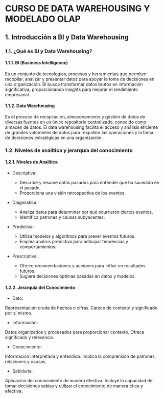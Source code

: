 # CURSO DE DATA WAREHOUSING Y MODELADO OLAP

## 1. Introducción a BI y Data Warehousing

### 1.1. ¿Qué es BI y Data Warehousing?

#### 1.1.1. BI (Business Intelligence)

Es un conjunto de tecnologías, procesos y herramientas que permiten recopilar, analizar y presentar datos para apoyar la toma de decisiones en una organización. BI busca transformar datos brutos en información significativa, proporcionando insights para mejorar el rendimiento empresarial.

#### 1.1.2. Data Warehousing

Es el proceso de recopilación, almacenamiento y gestión de datos de diversas fuentes en un único repositorio centralizado, conocido como almacén de datos. El data warehousing facilita el acceso y análisis eficiente de grandes volúmenes de datos para respaldar las operaciones y la toma de decisiones estratégicas en una organización.

### 1.2. Niveles de analítica y jerarquía del conocimiento

#### 1.2.1. Niveles de Analítica

* Descriptiva:

  * Describe y resume datos pasados para entender qué ha sucedido en el pasado.
  * Proporciona una visión retrospectiva de los eventos.

* Diagnóstica:

  * Analiza datos para determinar por qué ocurrieron ciertos eventos.
  * Identifica patrones y causas subyacentes.

* Predictiva:

  * Utiliza modelos y algoritmos para prever eventos futuros.
  * Emplea análisis predictivo para anticipar tendencias y comportamientos.

* Prescriptiva:

  * Ofrece recomendaciones y acciones para influir en resultados futuros.
  * Sugiere decisiones óptimas basadas en datos y modelos.

#### 1.2.2. Jerarquía del Conocimiento

* Dato:

Representación cruda de hechos o cifras.
Carece de contexto y significado por sí mismo.

* Información:

Datos organizados y procesados para proporcionar contexto.
Ofrece significado y relevancia.

* Conocimiento:

Información interpretada y entendida.
Implica la comprensión de patrones, relaciones y causas.

* Sabiduría:

Aplicación del conocimiento de manera efectiva.
Incluye la capacidad de tomar decisiones sabias y utilizar el conocimiento de manera ética y efectiva.
